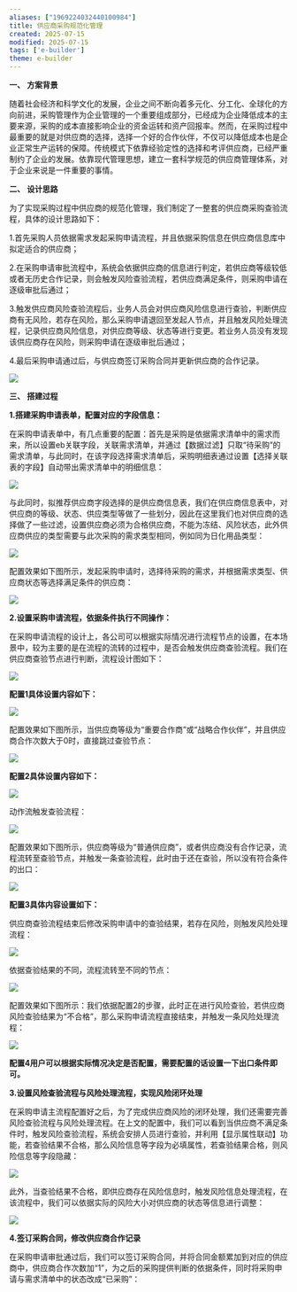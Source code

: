 ```yaml
---
aliases: ["1969224032440100984"]
title: 供应商采购规范化管理
created: 2025-07-15
modified: 2025-07-15
tags: ['e-builder']
theme: e-builder
---
```


**一、** **方案背景**

随着社会经济和科学文化的发展，企业之间不断向着多元化、分工化、全球化的方向前进，采购管理作为企业管理的一个重要组成部分，已经成为企业降低成本的主要来源，采购的成本直接影响企业的资金运转和资产回报率。然而，在采购过程中最重要的就是对供应商的选择，选择一个好的合作伙伴，不仅可以降低成本也是企业正常生产运转的保障。传统模式下依靠经验定性的选择和考评供应商，已经严重制约了企业的发展。依靠现代管理思想，建立一套科学规范的供应商管理体系，对于企业来说是一件重要的事情。

**二、** **设计思路**

为了实现采购过程中供应商的规范化管理，我们制定了一整套的供应商采购查验流程，具体的设计思路如下：

1.首先采购人员依据需求发起采购申请流程，并且依据采购信息在供应商信息库中拟定适合的供应商；

2.在采购申请审批流程中，系统会依据供应商的信息进行判定，若供应商等级较低或者无历史合作记录，则会触发风险查验流程，若供应商满足条件，则采购申请在逐级审批后通过；

3.触发供应商风险查验流程后，业务人员会对供应商风险信息进行查验，判断供应商有无风险，若存在风险，那么采购申请退回至发起人节点，并且触发风险处理流程，记录供应商风险信息，对供应商等级、状态等进行变更。若业务人员没有发现该供应商存在风险，则采购申请在逐级审批后通过；

4.最后采购申请通过后，与供应商签订采购合同并更新供应商的合作记录。

![](https://myhelpdoc.oss-cn-heyuan.aliyuncs.com/mdimages/582cfbc3b222a92a63ddf7b01e15b085.jpg)

**三、** **搭建过程**

**1.搭建采购申请表单，配置对应的字段信息：**

在采购申请表单中，有几点重要的配置：首先是采购是依据需求清单中的需求而来，所以设置eb关联字段，关联需求清单，并通过【数据过滤】只取“待采购”的需求清单，与此同时，在该字段选择需求清单后，采购明细表通过设置【选择关联表的字段】自动带出需求清单中的明细信息：

![](https://myhelpdoc.oss-cn-heyuan.aliyuncs.com/mdimages/d99668495224cf77bd62297c8f7b70b6.jpg)

与此同时，拟推荐供应商字段选择的是供应商信息表，我们在供应商信息表中，对供应商的等级、状态、供应类型等做了一些划分，因此在这里我们也对供应商的选择做了一些过滤，设置供应商必须为合格供应商，不能为冻结、风险状态，此外供应商供应的类型需要与此次采购的需求类型相同，例如同为日化用品类型：

![](https://myhelpdoc.oss-cn-heyuan.aliyuncs.com/mdimages/0fe0edea26f2daabf496b37b6435cefd.jpg)

配置效果如下图所示，发起采购申请时，选择待采购的需求，并根据需求类型、供应商状态等选择满足条件的供应商：

![](https://myhelpdoc.oss-cn-heyuan.aliyuncs.com/mdimages/3dcad21826636544e2ea4b4be362054b.jpg)

**2.设置采购申请流程，依据条件执行不同操作：**

在采购申请流程的设计上，各公司可以根据实际情况进行流程节点的设置，在本场景中，较为主要的是在流程的流转的过程中，是否会触发供应商查验流程。我们在供应商查验节点进行判断，流程设计图如下：

![](https://myhelpdoc.oss-cn-heyuan.aliyuncs.com/mdimages/f0106c7bd5e7d7c53579b568fc78ec38.jpg)

**配置1具体设置内容如下：**

![](https://myhelpdoc.oss-cn-heyuan.aliyuncs.com/mdimages/8ec3355b5f4e1bbf901c84a8c8747921.jpg)

配置效果如下图所示，当供应商等级为“重要合作商”或“战略合作伙伴”，并且供应商合作次数大于0时，直接跳过查验节点：

![](https://myhelpdoc.oss-cn-heyuan.aliyuncs.com/mdimages/8cd1fa97e8314397417a0198d04e084b.jpg)

**配置2具体设置内容如下：**

![](https://myhelpdoc.oss-cn-heyuan.aliyuncs.com/mdimages/3eea14d5ec99b501fd2c77f91bbc2980.jpg)

动作流触发查验流程：

![](https://myhelpdoc.oss-cn-heyuan.aliyuncs.com/mdimages/28c74eb16fa3821f0b9a0c142dc150e3.jpg)

配置效果如下图所示，供应商等级为“普通供应商”，或者供应商没有合作记录，流程流转至查验节点，并触发一条查验流程，此时由于还在查验，所以没有符合条件的出口：

![](https://myhelpdoc.oss-cn-heyuan.aliyuncs.com/mdimages/c60b81e855470dcabf52d4be39e95afd.jpg)

**配置3具体内容设置如下：**

供应商查验流程结束后修改采购申请中的查验结果，若存在风险，则触发风险处理流程：

![](https://myhelpdoc.oss-cn-heyuan.aliyuncs.com/mdimages/5ae2547e41c5d9acbb24b2ad5565a8c0.jpg)

依据查验结果的不同，流程流转至不同的节点：

![](https://myhelpdoc.oss-cn-heyuan.aliyuncs.com/mdimages/6ef1a114066a8dea0b7a8a1aa3d4487d.jpg)

配置效果如下图所示：我们依据配置2的步骤，此时正在进行风险查验，若供应商风险查验结果为“不合格”，那么采购申请流程直接结束，并触发一条风险处理流程：

![](https://myhelpdoc.oss-cn-heyuan.aliyuncs.com/mdimages/0e78c93d67e14bece27c45eb83e5a6dd.jpg)

**配置4用户可以根据实际情况决定是否配置，需要配置的话设置一下出口条件即可。**

**3.设置风险查验流程与风险处理流程，实现风险闭环处理**

在采购申请主流程配置好之后，为了完成供应商风险的闭环处理，我们还需要完善风险查验流程与风险处理流程。在上文的配置中，我们可以看到当供应商不满足条件时，触发风险查验流程，系统会安排人员进行查验，并利用【显示属性联动】功能，若查验结果不合格，那么风险信息等字段为必填属性，若查验结果合格，则风险信息等字段隐藏：

![](https://myhelpdoc.oss-cn-heyuan.aliyuncs.com/mdimages/59f5587ed540e20d994fc449cc2c2f98.jpg)

此外，当查验结果不合格，即供应商存在风险信息时，触发风险信息处理流程，在该流程中，我们可以依据实际的风险大小对供应商的状态等信息进行调整：

![](https://myhelpdoc.oss-cn-heyuan.aliyuncs.com/mdimages/05bb0fa501c720cfec153af071f9849e.jpg)

**4.签订采购合同，修改供应商合作记录**

在采购申请审批通过后，我们可以签订采购合同，并将合同金额累加到对应的供应商中，供应商合作次数加“1”，为之后的采购提供判断的依据条件，同时将采购申请与需求清单中的状态改成“已采购”：


